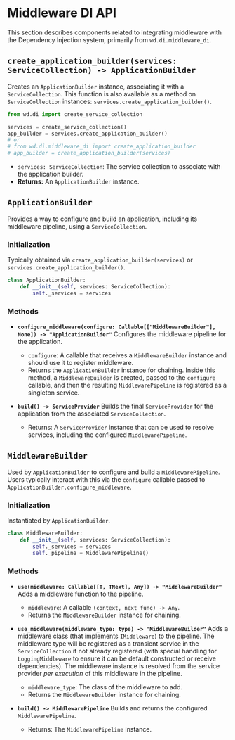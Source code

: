 # Middleware DI API

This section describes components related to integrating middleware with the Dependency Injection system, primarily from `wd.di.middleware_di`.

## `create_application_builder(services: ServiceCollection) -> ApplicationBuilder`

Creates an `ApplicationBuilder` instance, associating it with a `ServiceCollection`.
This function is also available as a method on `ServiceCollection` instances: `services.create_application_builder()`.

```python
from wd.di import create_service_collection

services = create_service_collection()
app_builder = services.create_application_builder()
# or
# from wd.di.middleware_di import create_application_builder
# app_builder = create_application_builder(services)
```

- `services: ServiceCollection`: The service collection to associate with the application builder.
- **Returns:** An `ApplicationBuilder` instance.

## `ApplicationBuilder`

Provides a way to configure and build an application, including its middleware pipeline, using a `ServiceCollection`.

### Initialization

Typically obtained via `create_application_builder(services)` or `services.create_application_builder()`.

```python
class ApplicationBuilder:
    def __init__(self, services: ServiceCollection):
        self._services = services
```

### Methods

- **`configure_middleware(configure: Callable[["MiddlewareBuilder"], None]) -> "ApplicationBuilder"`**
  Configures the middleware pipeline for the application.
  - `configure`: A callable that receives a `MiddlewareBuilder` instance and should use it to register middleware.
  - Returns the `ApplicationBuilder` instance for chaining.
  Inside this method, a `MiddlewareBuilder` is created, passed to the `configure` callable, and then the resulting `MiddlewarePipeline` is registered as a singleton service.

- **`build() -> ServiceProvider`**
  Builds the final `ServiceProvider` for the application from the associated `ServiceCollection`.
  - Returns: A `ServiceProvider` instance that can be used to resolve services, including the configured `MiddlewarePipeline`.

## `MiddlewareBuilder`

Used by `ApplicationBuilder` to configure and build a `MiddlewarePipeline`. Users typically interact with this via the `configure` callable passed to `ApplicationBuilder.configure_middleware`.

### Initialization

Instantiated by `ApplicationBuilder`.

```python
class MiddlewareBuilder:
    def __init__(self, services: ServiceCollection):
        self._services = services
        self._pipeline = MiddlewarePipeline()
```

### Methods

- **`use(middleware: Callable[[T, TNext], Any]) -> "MiddlewareBuilder"`**
  Adds a middleware function to the pipeline.
  - `middleware`: A callable `(context, next_func) -> Any`.
  - Returns the `MiddlewareBuilder` instance for chaining.

- **`use_middleware(middleware_type: type) -> "MiddlewareBuilder"`**
  Adds a middleware class (that implements `IMiddleware`) to the pipeline. The middleware type will be registered as a transient service in the `ServiceCollection` if not already registered (with special handling for `LoggingMiddleware` to ensure it can be default constructed or receive dependencies).
  The middleware instance is resolved from the service provider *per execution* of this middleware in the pipeline.
  - `middleware_type`: The class of the middleware to add.
  - Returns the `MiddlewareBuilder` instance for chaining.

- **`build() -> MiddlewarePipeline`**
  Builds and returns the configured `MiddlewarePipeline`.
  - Returns: The `MiddlewarePipeline` instance. 